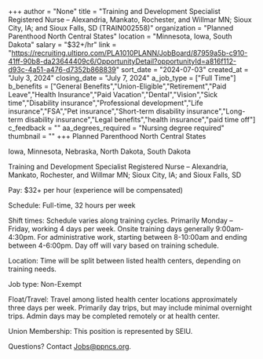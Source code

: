 +++
author = "None"
title = "Training and Development Specialist Registered Nurse – Alexandria, Mankato, Rochester, and Willmar MN; Sioux City, IA; and Sioux Falls, SD (TRAIN002558)"
organization = "Planned Parenthood North Central States"
location = "Minnesota, Iowa, South Dakota"
salary = "$32+/hr"
link = "https://recruiting.ultipro.com/PLA1010PLANN/JobBoard/87959a5b-c910-41ff-90b8-da23644409c6/OpportunityDetail?opportunityId=a816f112-d93c-4a51-a476-d7352b868839"
sort_date = "2024-07-03"
created_at = "July 3, 2024"
closing_date = "July 7, 2024"
a_job_type = ["Full Time"]
b_benefits = ["General Benefits","Union-Eligible","Retirement","Paid Leave","Health Insurance","Paid Vacation","Dental","Vision","Sick time","Disability insurance","Professional development","Life insurance","FSA","Pet insurance","Short-term disability insurance","Long-term disability insurance","Legal benefits","health insurance","paid time off"]
c_feedback = ""
aa_degrees_required = "Nursing degree required"
thumbnail = ""
+++
Planned Parenthood North Central States

Iowa, Minnesota, Nebraska, North Dakota, South Dakota
 

Training and Development Specialist Registered Nurse – Alexandria, Mankato, Rochester, and Willmar MN; Sioux City, IA; and Sioux Falls, SD


Pay: $32+ per hour (experience will be compensated)

Schedule: Full-time, 32 hours per week

Shift times: Schedule varies along training cycles. Primarily Monday – Friday, working 4 days per week. Onsite training days generally 9:00am-4:30pm. For administrative work, starting between 8-10:00am and ending between 4-6:00pm. Day off will vary based on training schedule.

Location: Time will be split between listed health centers, depending on training needs.

Job type: Non-Exempt

Float/Travel: Travel among listed health center locations approximately three days per week. Primarily day trips, but may include minimal overnight trips. Admin days may be completed remotely or at health center.

Union Membership: This position is represented by SEIU.

Questions? Contact Jobs@ppncs.org.